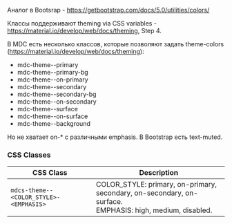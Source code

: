 Аналог в Bootsrap - https://getbootstrap.com/docs/5.0/utilities/colors/

Классы поддерживают theming via CSS variables - https://material.io/develop/web/docs/theming, Step 4.


В MDC есть несколько классов, которые позволяют задать theme-colors (https://material.io/develop/web/docs/theming):
* mdc-theme--primary
* mdc-theme--primary-bg
* mdc-theme--on-primary
* mdc-theme--secondary
* mdc-theme--secondary-bg
* mdc-theme--on-secondary
* mdc-theme--surface
* mdc-theme--on-surface
* mdc-theme--background

Но не хватает on-* с различными emphasis. В Bootstrap есть text-muted.


### CSS Classes

CSS Class | Description
--- | ---
`mdcs-theme--<COLOR_STYLE>-<EMPHASIS>` | COLOR_STYLE: primary, on-primary, secondary, on-secondary, on-surface.<br>EMPHASIS: high, medium, disabled.

